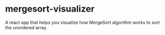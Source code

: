 # mergesort-visualizer
A react app that helps you visualize how MergeSort algorithm works to sort the unordered array.
